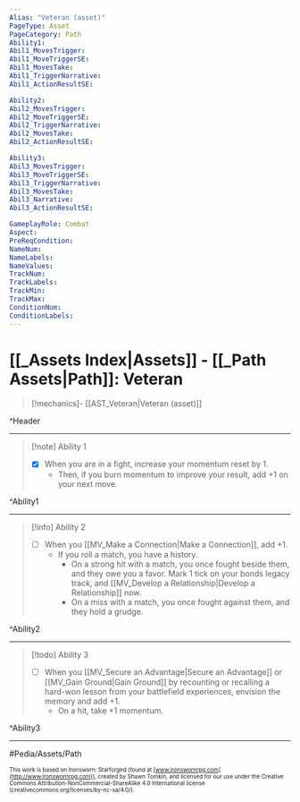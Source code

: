 ```yaml
---
Alias: "Veteran (asset)"
PageType: Asset
PageCategory: Path
Ability1:
Abil1_MovesTrigger:
Abil1_MoveTriggerSE:
Abil1_MovesTake:
Abil1_TriggerNarrative:
Abil1_ActionResultSE:

Ability2:
Abil2_MovesTrigger:
Abil2_MoveTriggerSE:
Abil2_TriggerNarrative:
Abil2_MovesTake:
Abil2_ActionResultSE:

Ability3:
Abil3_MovesTrigger:
Abil3_MoveTriggerSE:
Abil3_TriggerNarrative:
Abil3_MovesTake:
Abil3_Narrative:
Abil3_ActionResultSE:

GameplayRole: Combat
Aspect:
PreReqCondition: 
NameNum:
NameLabels:
NameValues:
TrackNum:
TrackLabels:
TrackMin:
TrackMax:
ConditionNum:
ConditionLabels:
---
```

# [[_Assets Index|Assets]] - [[_Path Assets|Path]]: Veteran

> [!mechanics]- [[AST_Veteran|Veteran (asset)]]

^Header

___
> [!note] Ability 1
> - [x] When you are in a fight, increase your momentum reset by 1. 
> 	- Then, if you burn momentum to improve your result, add +1 on your next move.

^Ability1

___
> [!info] Ability 2
> - [ ] When you [[MV_Make a Connection|Make a Connection]], add +1. 
> 	- If you roll a match, you have a history. 
> 		- On a strong hit with a match, you once fought beside them, and they owe you a favor. Mark 1 tick on your bonds legacy track, and [[MV_Develop a Relationship|Develop a Relationship]] now. 
> 		- On a miss with a match, you once fought against them, and they hold a grudge.

^Ability2

___
> [!todo] Ability 3
> - [ ] When you [[MV_Secure an Advantage|Secure an Advantage]] or [[MV_Gain Ground|Gain Ground]] by recounting or recalling a hard-won lesson from your battlefield experiences, envision the memory and add +1. 
> 	- On a hit, take +1 momentum.

^Ability3

___

#Pedia/Assets/Path 

<font size=-2>This work is based on Ironsworn: Starforged (found at [www.ironswornrpg.com](http://www.ironswornrpg.com)), created by Shawn Tomkin, and licensed for our use under the Creative Commons Attribution-NonCommercial-ShareAlike 4.0 International license  (creativecommons.org/licenses/by-nc-sa/4.0/).</font>